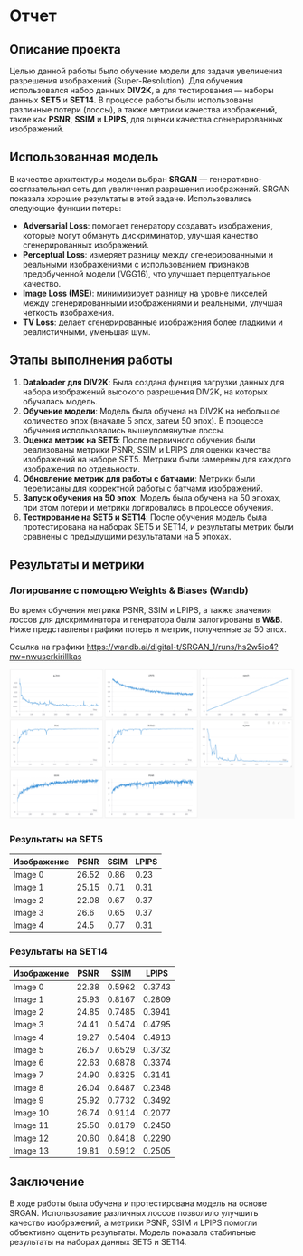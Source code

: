 # Отчет

## Описание проекта
Целью данной работы было обучение модели для задачи увеличения разрешения изображений (Super-Resolution). Для обучения использовался набор данных **DIV2K**, а для тестирования — наборы данных **SET5** и **SET14**. В процессе работы были использованы различные потери (лоссы), а также метрики качества изображений, такие как **PSNR**, **SSIM** и **LPIPS**, для оценки качества сгенерированных изображений.

## Использованная модель
В качестве архитектуры модели выбран **SRGAN** — генеративно-состязательная сеть для увеличения разрешения изображений. SRGAN показала хорошие результаты в этой задаче. Использовались следующие функции потерь:

- **Adversarial Loss**: помогает генератору создавать изображения, которые могут обмануть дискриминатор, улучшая качество сгенерированных изображений.
- **Perceptual Loss**: измеряет разницу между сгенерированными и реальными изображениями с использованием признаков предобученной модели (VGG16), что улучшает перцептуальное качество.
- **Image Loss (MSE)**: минимизирует разницу на уровне пикселей между сгенерированными изображениями и реальными, улучшая четкость изображения.
- **TV Loss**: делает сгенерированные изображения более гладкими и реалистичными, уменьшая шум.


## Этапы выполнения работы

1. **Dataloader для DIV2K**: Была создана функция загрузки данных для набора изображений высокого разрешения DIV2K, на которых обучалась модель.
2. **Обучение модели**: Модель была обучена на DIV2K на небольшое количество эпох (вначале 5 эпох, затем 50 эпох). В процессе обучения использовались вышеупомянутые лоссы.
3. **Оценка метрик на SET5**: После первичного обучения были реализованы метрики PSNR, SSIM и LPIPS для оценки качества изображений на наборе SET5. Метрики были замерены для каждого изображения по отдельности.
4. **Обновление метрик для работы с батчами**: Метрики были переписаны для корректной работы с батчами изображений.
5. **Запуск обучения на 50 эпох**: Модель была обучена на 50 эпохах, при этом потери и метрики логировались в процессе обучения.
6. **Тестирование на SET5 и SET14**: После обучения модель была протестирована на наборах SET5 и SET14, и результаты метрик были сравнены с предыдущими результатами на 5 эпохах.

## Результаты и метрики

### Логирование с помощью Weights & Biases (Wandb)
Во время обучения метрики PSNR, SSIM и LPIPS, а также значения лоссов для дискриминатора и генератора были залогированы в **W&B**. Ниже представлены графики потерь и метрик, полученные за 50 эпох.

Ссылка на графики https://wandb.ai/digital-t/SRGAN_1/runs/hs2w5io4?nw=nwuserkirillkas

![График лоссов и метрик Wandb](img1.png)

### Результаты на SET5
| Изображение | PSNR  | SSIM | LPIPS |
|-------------|-------|------|-------|
| Image 0     | 26.52 | 0.86 | 0.23  |
| Image 1     | 25.15 | 0.71 | 0.31  |
| Image 2     | 22.08 | 0.67 | 0.37  |
| Image 3     | 26.6  | 0.65 | 0.37  |
| Image 4     | 24.5  | 0.77 | 0.31  |

### Результаты на SET14
| Изображение | PSNR   | SSIM   | LPIPS  |
|-------------|--------|--------|--------|
| Image 0     | 22.38  | 0.5962 | 0.3743 |
| Image 1     | 25.93  | 0.8167 | 0.2809 |
| Image 2     | 24.85  | 0.7485 | 0.3941 |
| Image 3     | 24.41  | 0.5474 | 0.4795 |
| Image 4     | 19.27  | 0.5404 | 0.4913 |
| Image 5     | 26.57  | 0.6529 | 0.3732 |
| Image 6     | 22.63  | 0.6878 | 0.3374 |
| Image 7     | 24.90  | 0.8325 | 0.3141 |
| Image 8     | 26.04  | 0.8487 | 0.2348 |
| Image 9     | 25.92  | 0.7732 | 0.3492 |
| Image 10    | 26.74  | 0.9114 | 0.2077 |
| Image 11    | 25.50  | 0.8179 | 0.2450 |
| Image 12    | 20.60  | 0.8418 | 0.2290 |
| Image 13    | 19.81  | 0.5912 | 0.2505 |

## Заключение
В ходе работы была обучена и протестирована модель на основе SRGAN. Использование различных лоссов позволило улучшить качество изображений, а метрики PSNR, SSIM и LPIPS помогли объективно оценить результаты. Модель показала стабильные результаты на наборах данных SET5 и SET14.

